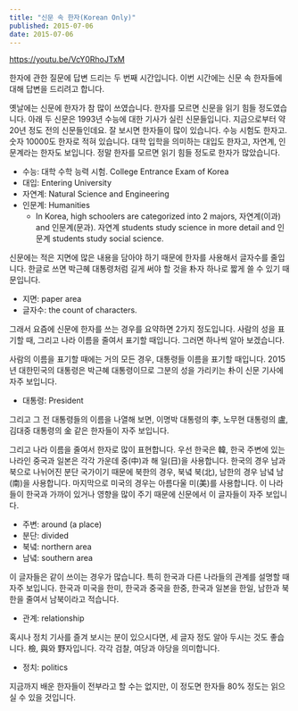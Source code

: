 ```yaml
---
title: "신문 속 한자(Korean Only)"
published: 2015-07-06
date: 2015-07-06
---
```

https://youtu.be/VcY0RhoJTxM

한자에 관한 질문에 답변 드리는 두 번째 시간입니다. 이번 시간에는 신문 속 한자들에 대해 답변을 드리려고 합니다.

옛날에는 신문에 한자가 참 많이 쓰였습니다. 한자를 모르면 신문을 읽기 힘들 정도였습니다.
아래 두 신문은 1993년 수능에 대한 기사가 실린 신문들입니다. 지금으로부터 약 20년 정도 전의 신문들인데요. 잘 보시면 한자들이 많이 있습니다. 수능 시험도 한자고. 숫자 10000도 한자로 적혀 있습니다. 대학 입학을 의미하는 대입도 한자고, 자연계, 인문계라는 한자도 보입니다. 정말 한자를 모르면 읽기 힘들 정도로 한자가 많았습니다.

* 수능: 대학 수학 능력 시험. College Entrance Exam of Korea
* 대입: Entering University
* 자연계: Natural Science and Engineering
* 인문계: Humanities
	* In Korea, high schoolers are categorized into 2 majors, 자연계(이과) and 인문계(문과). 자연계 students study science in more detail and 인문계 students study social science.

신문에는 적은 지면에 많은 내용을 담아야 하기 때문에 한자를 사용해서 글자수를 줄입니다. 한글로 쓰면 박근혜 대통령처럼 길게 써야 할 것을 朴자 하나로 짧게 쓸 수 있기 때문입니다.

* 지면: paper area
* 글자수: the count of characters.

그래서 요즘에 신문에 한자를 쓰는 경우를 요약하면 2가지 정도입니다. 사람의 성을 표기할 때, 그리고 나라 이름을 줄여서 표기할 때입니다. 그러면 하나씩 알아 보겠습니다.

사람의 이름을 표기할 때에는 거의 모든 경우, 대통령들 이름을 표기할 때입니다. 2015년 대한민국의 대통령은 박근혜 대통령이므로 그분의 성을 가리키는 朴이 신문 기사에 자주 보입니다.

* 대통령: President

그리고 그 전 대통령들의 이름을 나열해 보면, 이명박 대통령의 李, 노무현 대통령의 盧, 김대중 대통령의 金 같은 한자들이 자주 보입니다.

그리고 나라 이름을 줄여서 한자로 많이 표현합니다. 우선 한국은 韓, 한국 주변에 있는 나라인 중국과 일본은 각각 가운데 중(中)과 해 일(日)을 사용합니다. 한국의 경우 남과 북으로 나뉘어진 분단 국가이기 때문에 북한의 경우, 북녘 북(北), 남한의 경우 남녘 남(南)을 사용합니다.
마지막으로 미국의 경우는 아름다울 미(美)를 사용합니다. 이 나라들이 한국과 가까이 있거나 영향을 많이 주기 때문에 신문에서 이 글자들이 자주 보입니다.

* 주변: around (a place)
* 분단: divided
* 북녘: northern area
* 남녘: southern area

이 글자들은 같이 쓰이는 경우가 많습니다. 특히 한국과 다른 나라들의 관계를 설명할 때 자주 보입니다. 한국과 미국을 한미, 한국과 중국을 한중, 한국과 일본을 한일, 남한과 북한을 줄여서 남북이라고 적습니다.

* 관계: relationship

혹시나 정치 기사를 즐겨 보시는 분이 있으시다면, 세 글자 정도 알아 두시는 것도 좋습니다. 檢, 與와 野자입니다. 각각 검찰, 여당과 야당을 의미합니다.

* 정치: politics

지금까지 배운 한자들이 전부라고 할 수는 없지만, 이 정도면 한자들 80% 정도는 읽으실 수 있을 것입니다.